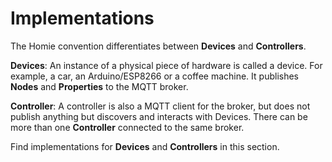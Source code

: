 # Implementations 

The Homie convention differentiates between **Devices** and **Controllers**.

**Devices**: An instance of a physical piece of hardware is called a device. For example, a car, an Arduino/ESP8266 or a coffee machine. It publishes **Nodes** and **Properties** to the MQTT broker.

**Controller**: A controller is also a MQTT client for the broker, but does not publish anything but discovers and interacts with Devices. There can be more than one **Controller** connected to the same broker.

Find implementations for **Devices** and **Controllers** in this section.
